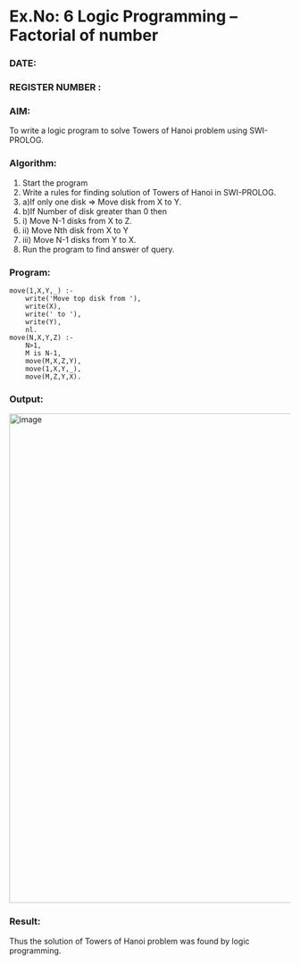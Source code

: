 # Ex.No: 6   Logic Programming – Factorial of number   
### DATE:                                                                            
### REGISTER NUMBER : 
### AIM: 
To  write  a logic program  to solve Towers of Hanoi problem  using SWI-PROLOG. 
### Algorithm:
1. Start the program
2. Write a rules for finding solution of Towers of Hanoi in SWI-PROLOG.
3. a)If only one disk  => Move disk from X to Y.
4. b)If Number of disk greater than 0 then
5. i)	Move  N-1 disks from X to Z.
6. ii)	Move  Nth disk from X to Y
7. iii)	Move  N-1 disks from Y to X.
8. Run the program  to find answer of  query.

### Program:
```
move(1,X,Y,_) :-  
    write('Move top disk from '), 
    write(X), 
    write(' to '), 
    write(Y), 
    nl. 
move(N,X,Y,Z) :- 
    N>1, 
    M is N-1, 
    move(M,X,Z,Y), 
    move(1,X,Y,_), 
    move(M,Z,Y,X).
```



### Output:
<img width="877" alt="image" src="https://github.com/Vineesha29031970/AI_Lab_2023-24/assets/133136880/f7b121bd-e2d6-4b39-9e80-c622b001aba0">




### Result:
Thus the solution of Towers of Hanoi problem was found by logic programming.
